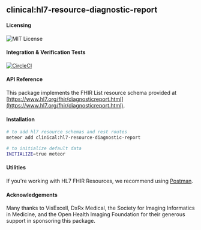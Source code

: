 ## clinical:hl7-resource-diagnostic-report

#### Licensing  

![MIT License](https://img.shields.io/badge/license-MIT-blue.svg)


#### Integration & Verification Tests  

[![CircleCI](https://circleci.com/gh/clinical-meteor/hl7-resource-diagnostic-report/tree/master.svg?style=svg)](https://circleci.com/gh/clinical-meteor/hl7-resource-diagnostic-report/tree/master)


#### API Reference  

This package implements the FHIR List resource schema provided at [https://www.hl7.org/fhir/diagnosticreport.html](https://www.hl7.org/fhir/diagnosticreport.html).


#### Installation  

````bash
# to add hl7 resource schemas and rest routes
meteor add clinical:hl7-resource-diagnostic-report

# to initialize default data
INITIALIZE=true meteor
````


#### Utilities  

If you're working with HL7 FHIR Resources, we recommend using [Postman](https://chrome.google.com/webstore/detail/postman/fhbjgbiflinjbdggehcddcbncdddomop?hl=en).


#### Acknowledgements     

Many thanks to VisExcell, DxRx Medical, the Society for Imaging Informatics in Medicine, and the Open Health Imaging Foundation for their generous support in sponsoring this package.   